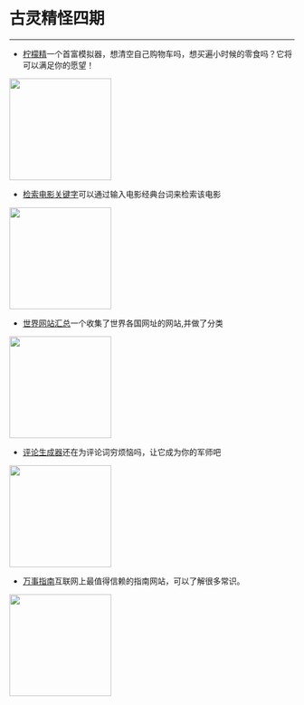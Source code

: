 # 古灵精怪四期
---

- [柠檬精](https://lemonjing.com/)一个首富模拟器，想清空自己购物车吗，想买遍小时候的零食吗？它将可以满足你的愿望！
<img width="180px" bor src="//qn85rhuga.hn-bkt.clouddn.com/sfmnq.png">

- [检索电影关键字](https://www.whatismymovie.com/)可以通过输入电影经典台词来检索该电影
<img width="180px" bor src="//qn85rhuga.hn-bkt.clouddn.com/jsdygjz.png">

- [世界网站汇总](http://www.world68.com/)一个收集了世界各国网址的网站,并做了分类
<img width="180px" bor src="//qn85rhuga.hn-bkt.clouddn.com/gwwzdq.png">

- [评论生成器](https://haoduck.com/demo/tbpl.html)还在为评论词穷烦恼吗，让它成为你的军师吧
<img width="180px" bor src="//qn85rhuga.hn-bkt.clouddn.com/plscq.png">

- [万事指南](https://zh.wikihow.com/%E9%A6%96%E9%A1%B5)互联网上最值得信赖的指南网站，可以了解很多常识。
<img width="180px" bor src="//qn85rhuga.hn-bkt.clouddn.com/wszn.png">